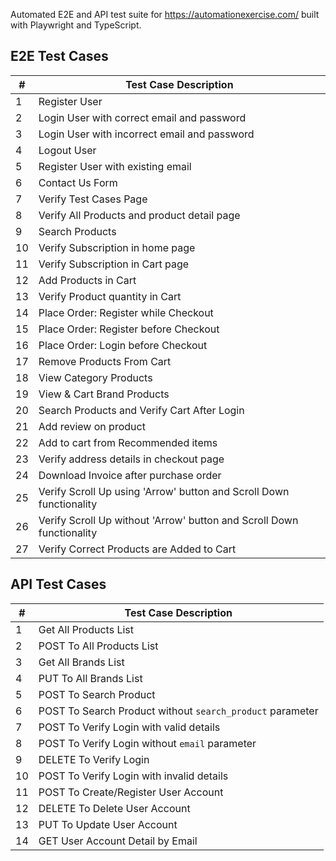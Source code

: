 Automated E2E and API test suite for https://automationexercise.com/ built with Playwright and TypeScript.

## E2E Test Cases

| #  | Test Case Description                                         |
|----|---------------------------------------------------------------|
| 1  | Register User                                                 |
| 2  | Login User with correct email and password                    |
| 3  | Login User with incorrect email and password                  |
| 4  | Logout User                                                   |
| 5  | Register User with existing email                             |
| 6  | Contact Us Form                                               |
| 7  | Verify Test Cases Page                                        |
| 8  | Verify All Products and product detail page                   |
| 9  | Search Products                                               |
| 10 | Verify Subscription in home page                              |
| 11 | Verify Subscription in Cart page                              |
| 12 | Add Products in Cart                                          |
| 13 | Verify Product quantity in Cart                               |
| 14 | Place Order: Register while Checkout                          |
| 15 | Place Order: Register before Checkout                         |
| 16 | Place Order: Login before Checkout                            |
| 17 | Remove Products From Cart                                     |
| 18 | View Category Products                                        |
| 19 | View & Cart Brand Products                                    |
| 20 | Search Products and Verify Cart After Login                   |
| 21 | Add review on product                                         |
| 22 | Add to cart from Recommended items                            |
| 23 | Verify address details in checkout page                       |
| 24 | Download Invoice after purchase order                         |
| 25 | Verify Scroll Up using 'Arrow' button and Scroll Down functionality |
| 26 | Verify Scroll Up without 'Arrow' button and Scroll Down functionality |
| 27 | Verify Correct Products are Added to Cart                     |


## API Test Cases

| #  | Test Case Description                                      |
|----|------------------------------------------------------------|
| 1  | Get All Products List                                      |
| 2  | POST To All Products List                                  |
| 3  | Get All Brands List                                        |
| 4  | PUT To All Brands List                                     |
| 5  | POST To Search Product                                     |
| 6  | POST To Search Product without `search_product` parameter  |
| 7  | POST To Verify Login with valid details                    |
| 8  | POST To Verify Login without `email` parameter             |
| 9  | DELETE To Verify Login                                     |
| 10 | POST To Verify Login with invalid details                  |
| 11 | POST To Create/Register User Account                       |
| 12 | DELETE To Delete User Account                              |
| 13 | PUT To Update User Account                                 |
| 14 | GET User Account Detail by Email                           |
